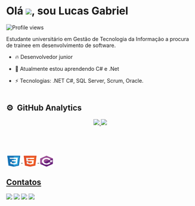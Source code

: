 <h1 align="left">Olá <img src="https://raw.githubusercontent.com/Lucasgabrielferreira/Lucasgabrielferreira/master/hi.gif" height="30px">, sou Lucas Gabriel </h1>
<p align="left"> <img src="https://komarev.com/ghpvc/?username=Lucasgabrielferreira&color=yellow" alt="Profile views" /> </p>
Estudante universitário em Gestão de Tecnologia da Informação a procura de trainee em desenvolvimento de software.

- 🔥 Desenvolvedor junior 

- 🌱 Atualmente estou aprendendo C# e .Net

- ⚡ Tecnologias: .NET C#, SQL Server, Scrum, Oracle.
<br><br>
## ⚙️ &nbsp;GitHub Analytics

<div align="center">
  <a href="https://github.com/Lucasgabrielferreira">
  <img height="180em" src="https://github-readme-stats.vercel.app/api?username=Lucasgabrielferreira&show_icons=true&theme=dark&include_all_commits=true&count_private=true"/>
  <img height="180em" src="https://github-readme-stats.vercel.app/api/top-langs/?username=Lucasgabrielferreira&layout=compact&langs_count=7&theme=dark"/>
</div>

<br><br>

<div style="display: inline_block"><br>
  <img align="center" alt="Lucas-CSS" height="30" width="40" src="https://raw.githubusercontent.com/devicons/devicon/master/icons/css3/css3-original.svg">
  <img align="center" alt="Lucas-HTML" height="30" width="40" src="https://raw.githubusercontent.com/devicons/devicon/master/icons/html5/html5-original.svg">
  <img align="center" alt="Lucas-Csharp" height="30" width="40" src="https://raw.githubusercontent.com/devicons/devicon/master/icons/csharp/csharp-original.svg">
</div>
  
  ##
 
 ##  Contatos
 
<div> 
  <a href="https://www.instagram.com/_lucas.biel/" target="_blank"><img src="https://img.shields.io/badge/-Instagram-%23E4405F?style=for-the-badge&logo=instagram&logoColor=white" target="_blank"></a>
 <a href="https://discord.com/channels/894387895291478048/894387895727710288" target="_blank"><img src="https://img.shields.io/badge/Discord-7289DA?style=for-the-badge&logo=discord&logoColor=white" target="_blank"></a> 
  <a href = "mailto:lg139826065@gmail.com"><img src="https://img.shields.io/badge/-Gmail-%23333?style=for-the-badge&logo=gmail&logoColor=white" target="_blank"></a>
  <a href="https://www.linkedin.com/in/lucas-gabriel-ferreira-3907611a1/" target="_blank"><img src="https://img.shields.io/badge/-LinkedIn-%230077B5?style=for-the-badge&logo=linkedin&logoColor=white" target="_blank"></a> 
</div>
